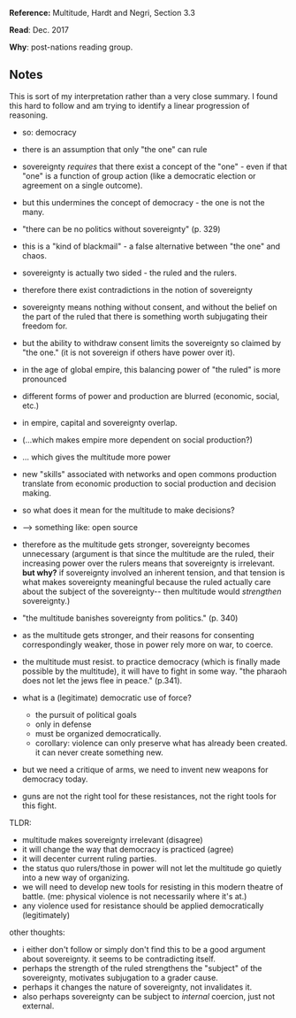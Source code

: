 **Reference:** Multitude, Hardt and Negri, Section 3.3

**Read**: Dec. 2017

**Why**: post-nations reading group. 


## Notes  

This is sort of my interpretation rather than a very close summary. I found this hard to follow and am trying to identify a linear progression of reasoning. 

* so: democracy
* there is an assumption that only "the one" can rule
* sovereignty _requires_ that there exist a concept of the "one" - even if that "one" is a function of group action (like a democratic election or agreement on a single outcome). 
* but this undermines the concept of democracy - the one is not the many. 
* "there can be no politics without sovereignty" (p. 329)
* this is a "kind of blackmail" - a false alternative between "the one" and chaos. 
* sovereignty is actually two sided - the ruled and the rulers. 
* therefore there exist contradictions in the notion of sovereignty
* sovereignty means nothing without consent, and without the belief on the part of the ruled that there is something worth subjugating their freedom for. 
* but the ability to withdraw consent limits the sovereignty so claimed by "the one." (it is not sovereign if others have power over it). 
*  in the age of global empire, this balancing power of "the ruled" is more pronounced
* different forms of power and production are blurred (economic, social, etc.)
* in empire, capital and sovereignty overlap. 
* (...which makes empire more dependent on social production?)
* ... which gives the multitude more power
* new "skills" associated with networks and open commons production translate from economic production to social production and decision making. 
* so what does it mean for the multitude to make decisions?
* --> something like: open source
* therefore as the multitude gets stronger, sovereignty becomes unnecessary (argument is that since the multitude are the ruled, their increasing power over the rulers means that sovereignty is irrelevant. **but why?** if sovereignty involved an inherent tension, and that tension is what makes sovereignty meaningful because the ruled actually care about the subject of the sovereignty-- then multitude would _strengthen_ sovereignty.)
* "the multitude banishes sovereignty from politics." (p. 340)
* as the multitude gets stronger, and their reasons for consenting correspondingly weaker, those in power rely more on war, to coerce. 

* the multitude must resist. to practice democracy (which is finally made possible by the multitude), it will have to fight in some way. "the pharaoh does not let the jews flee in peace." (p.341). 
* what is a (legitimate) democratic use of force?
  * the pursuit of political goals
  * only in defense 
  * must be organized democratically. 
  * corollary: violence can only preserve what has already been created. it can never create something new.

* but we need a critique of arms, we need to invent new weapons for democracy today. 
* guns are not the right tool for these resistances, not the right tools for this fight. 

TLDR:
* multitude makes sovereignty irrelevant (disagree)
* it will change the way that democracy is practiced (agree)
* it will decenter current ruling parties. 
* the status quo rulers/those in power will not let the multitude go quietly into a new way of organizing.  
* we will need to develop new tools for resisting in this modern theatre of battle. (me: physical violence is not necessarily where it's at.)
* any violence used for resistance should be applied democratically (legitimately) 

other thoughts:
* i either don't follow or simply don't find this to be a good argument about sovereignty. it seems to be contradicting itself. 
* perhaps the strength of the ruled strengthens the "subject" of the sovereignty, motivates subjugation to a grader cause. 
* perhaps it changes the nature of sovereignty, not invalidates it. 
* also perhaps sovereignty can be subject to _internal_ coercion, just not external.


